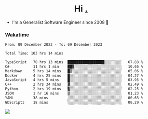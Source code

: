 <h1 align="center">Hi <a href="https://www.hackerrank.com/erasmosaraujo">.</a></h1>
 
- I'm a Generalist Software Engineer  since 2008 🚀
<!--  
<p align="left">
  <a href="https://github.com/erasmosoares/github-readme-stats">
    <img
      align="center"
      src="https://github-readme-stats.vercel.app/api/top-langs/?username=erasmosoares&theme=radical&layout=compact"
    />
  </a>
  <a href="https://github.com/erasmosoares/github-readme-stats">
    [![Harlok's WakaTime stats](https://github-readme-stats.vercel.app/api/wakatime?username=ffflabs)](https://github.com/anuraghazra/github-readme-stats)
  </a>
</p>

<!--
 ### Repo 
 
<p align="left">
 <a href="https://github.com/erasmosoares/github-readme-stats">
    <img
      align="center"
      height="165"
      src="https://github-readme-stats.vercel.app/api/pin?username=erasmosoares&repo=sample-node&title_color=fff&icon_color=f9f9f9&text_color=9f9f9f&bg_color=151515"
    />
  </a>
  <a href="https://github.com/erasmosoares/github-readme-stats">
    <img
      align="center"
      height="165"
      src="https://github-readme-stats.vercel.app/api/pin?username=erasmosoares&repo=sample-node&title_color=fff&icon_color=f9f9f9&text_color=9f9f9f&bg_color=151515"
    />
  </a>
</p>
-->

 ### Wakatime 

<!--START_SECTION:waka-->

```txt
From: 09 December 2022 - To: 09 December 2023

Total Time: 103 hrs 14 mins

TypeScript   70 hrs 13 mins  █████████████████░░░░░░░░   67.88 %
C#           11 hrs 1 min    ██▓░░░░░░░░░░░░░░░░░░░░░░   10.66 %
Markdown     5 hrs 14 mins   █▒░░░░░░░░░░░░░░░░░░░░░░░   05.06 %
Docker       4 hrs 25 mins   █░░░░░░░░░░░░░░░░░░░░░░░░   04.27 %
JavaScript   4 hrs 5 mins    █░░░░░░░░░░░░░░░░░░░░░░░░   03.95 %
C++          2 hrs 34 mins   ▓░░░░░░░░░░░░░░░░░░░░░░░░   02.49 %
Python       2 hrs 19 mins   ▓░░░░░░░░░░░░░░░░░░░░░░░░   02.25 %
JSON         1 hr 16 mins    ▒░░░░░░░░░░░░░░░░░░░░░░░░   01.23 %
YAML         38 mins         ░░░░░░░░░░░░░░░░░░░░░░░░░   00.63 %
GDScript3    18 mins         ░░░░░░░░░░░░░░░░░░░░░░░░░   00.29 %
```

<!--END_SECTION:waka-->

![](https://komarev.com/ghpvc/?username=erasmosoares&color=brightgreen)
